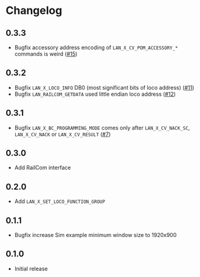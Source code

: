 # Changelog

## 0.3.3
- Bugfix accessory address encoding of `LAN_X_CV_POM_ACCESSORY_*` commands is weird ([#15](https://github.com/ZIMO-Elektronik/Z21/issues/15))

## 0.3.2
- Bugfix `LAN_X_LOCO_INFO` DB0 (most significant bits of loco address) ([#11](https://github.com/ZIMO-Elektronik/Z21/issues/11))
- Bugfix `LAN_RAILCOM_GETDATA` used little endian loco address ([#12](https://github.com/ZIMO-Elektronik/Z21/issues/12))

## 0.3.1
- Bugfix `LAN_X_BC_PROGRAMMING_MODE` comes only after `LAN_X_CV_NACK_SC`, `LAN_X_CV_NACK` or `LAN_X_CV_RESULT` ([#7](https://github.com/ZIMO-Elektronik/Z21/issues/7))

## 0.3.0
- Add RailCom interface

## 0.2.0
- Add `LAN_X_SET_LOCO_FUNCTION_GROUP`

## 0.1.1
- Bugfix increase Sim example minimum window size to 1920x900

## 0.1.0
- Initial release